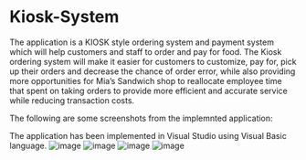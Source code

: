# Kiosk-System

The application is a KIOSK style ordering system and payment system which will help customers and staff to order and pay for food.  The Kiosk ordering system will make it easier for customers to customize, pay for, pick up their orders and decrease the chance of order error, while also providing more opportunities for Mia’s Sandwich shop to reallocate employee time that spent on taking orders to provide more efficient and accurate service while reducing transaction costs.

The following are some screenshots from the implemnted application:

The application has been implemented in Visual Studio using Visual Basic language. 
![image](https://user-images.githubusercontent.com/99501966/215362243-db43f767-7020-4bd4-960c-7d7bd6c11221.png)
![image](https://user-images.githubusercontent.com/99501966/215362259-87fe1420-65ee-44f8-92c4-57ffbee65b40.png)
![image](https://user-images.githubusercontent.com/99501966/215362288-61210c92-6906-4783-9add-3eb7310dd503.png)
![image](https://user-images.githubusercontent.com/99501966/215362295-c339b1f1-e59d-461b-89b1-6774eb599fda.png)
